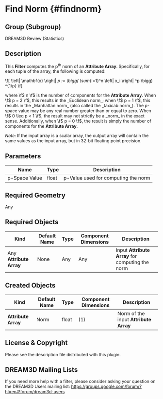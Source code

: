 Find Norm {#findnorm}
=============

## Group (Subgroup) ##

DREAM3D Review (Statistics)

## Description ##

This **Filter** computes the p<sup>th</sup> norm of an **Attribute Array**.  Specifically, for each tuple of the array, the following is computed:

\f[ \left\| \mathbf{x} \right\| _p := \bigg( \sum_{i=1}^n \left| x_i \right| ^p \bigg) ^{1/p} \f]   

where \f$ n \f$ is the number of components for the **Attribute Array**.  When \f$ p = 2 \f$, this results in the _Euclidean norm_; when \f$ p = 1 \f$, this results in the _Manhattan norm_ (also called the _taxicab norm_).  The p-space value may be any real number greater than or equal to zero.  When \f$ 0 \leq p < 1 \f$, the result may not strictly be a _norm_ in the exact sense.  Additionally, when \f$ p = 0 \f$, the result is simply the number of components for the **Attribute Array**.     

_Note:_ If the input array is a scalar array, the output array will contain the same values as the input array, but in 32-bit floating point precision.
 
## Parameters ##

| Name | Type | Description |
|------|------|-------------|
| p-Space Value | float | p-Value used for computing the norm |

## Required Geometry ###

Any

## Required Objects ##

| Kind | Default Name | Type | Component Dimensions | Description |
|------|--------------|-------------|---------|-----|
| Any **Attribute Array** | None | Any | Any | Input **Attribute Array** for computing the norm |

## Created Objects ##

| Kind | Default Name | Type | Component Dimensions | Description |
|------|--------------|-------------|---------|-----|
| **Attribute Array** | Norm | float | (1) | Norm of the input **Attribute Array** |

## License & Copyright ##

Please see the description file distributed with this plugin.

## DREAM3D Mailing Lists ##

If you need more help with a filter, please consider asking your question on the DREAM3D Users mailing list:
https://groups.google.com/forum/?hl=en#!forum/dream3d-users
